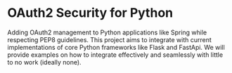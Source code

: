 # OAuth2 Security for Python

Adding OAuth2 management to Python applications like Spring while respecting PEP8 guidelines.
This project aims to integrate with current implementations of core Python frameworks like Flask and FastApi. 
We will provide examples on how to integrate effectively and seamlessly with little to no work (ideally none). 